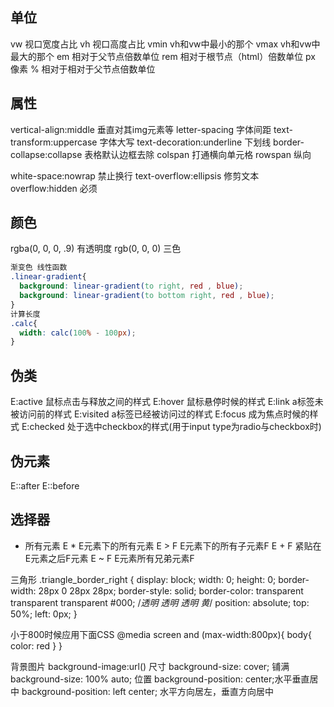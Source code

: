 ## 单位
vw 视口宽度占比
vh 视口高度占比
vmin vh和vw中最小的那个
vmax vh和vw中最大的那个
em 相对于父节点倍数单位
rem 相对于根节点（html）倍数单位
px 像素
% 相对于相对于父节点倍数单位


## 属性
vertical-align:middle 垂直对其img元素等
letter-spacing 字体间距
text-transform:uppercase 字体大写
text-decoration:underline 下划线
border-collapse:collapse 表格默认边框去除
colspan 打通横向单元格
rowspan 纵向

white-space:nowrap 禁止换行
text-overflow:ellipsis 修剪文本
overflow:hidden 必须

## 颜色
rgba(0, 0, 0, .9) 有透明度
rgb(0, 0, 0) 三色

```css
渐变色 线性函数
.linear-gradient{
  background: linear-gradient(to right, red , blue);
  background: linear-gradient(to bottom right, red , blue);
}
计算长度
.calc{
  width: calc(100% - 100px);
}
```


## 伪类
E:active 鼠标点击与释放之间的样式
E:hover 鼠标悬停时候的样式
E:link a标签未被访问前的样式
E:visited a标签已经被访问过的样式
E:focus 成为焦点时候的样式
E:checked 处于选中checkbox的样式(用于input type为radio与checkbox时)

## 伪元素
E::after
E::before

## 选择器

* 所有元素
E *   E元素下的所有元素
E > F E元素下的所有子元素F
E + F 紧贴在E元素之后F元素
E ~ F E元素所有兄弟元素F

三角形
.triangle_border_right {
  display: block;
  width: 0;
  height: 0;
  border-width: 28px 0 28px 28px;
  border-style: solid;
  border-color: transparent transparent transparent #000; /*透明 透明 透明 黄*/
  position: absolute;
  top: 50%;
  left: 0px;
}

小于800时候应用下面CSS
@media screen and (max-width:800px){
      body{
        color: red
      }
    }

背景图片
background-image:url()
尺寸
background-size: cover; 铺满
background-size: 100% auto;
位置
background-position: center;水平垂直居中
background-position: left center; 水平方向居左，垂直方向居中